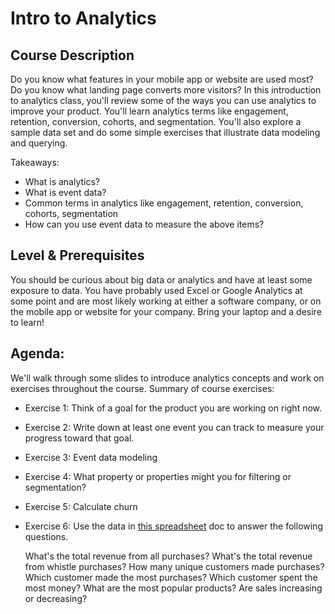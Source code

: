 Intro to Analytics 
==================

Course Description
------------------

Do you know what features in your mobile app or website are used most? Do you know what landing page converts more visitors? In this introduction to analytics class, you'll review some of the ways you can use analytics to improve your product. You'll learn analytics terms like engagement, retention, conversion, cohorts, and segmentation. You'll also explore a sample data set and do some simple exercises that illustrate data modeling and querying. 

Takeaways:
* What is analytics?
* What is event data?
* Common terms in analytics like engagement, retention, conversion, cohorts, segmentation
* How can you use event data to measure the above items?

Level & Prerequisites
---------------------

You should be curious about big data or analytics and have at least some exposure to data.  You have probably used Excel or Google Analytics at some point and are most likely working at either a software company, or on the mobile app or website for your company. Bring your laptop and a desire to learn!


Agenda:
-------

We'll walk through some slides to introduce analytics concepts and work on exercises throughout the course.
Summary of course exercises:

* Exercise 1: Think of a goal for the product you are working on right now. 
* Exercise 2: Write down at least one event you can track to measure your progress toward that goal.
* Exercise 3: Event data modeling
* Exercise 4: What property or properties might you for filtering or segmentation?
* Exercise 5: Calculate churn
* Exercise 6: Use the data in [this spreadsheet](https://docs.google.com/a/keen.io/spreadsheet/ccc?key=0ApRCxVPqTJJWdFhYeUxWSHRCaDJTaUc4NU1lS2V3MGc#gid=0) doc to answer the following questions.

    What's the total revenue from all purchases? 
    What's the total revenue from whistle purchases? 
    How many unique customers made purchases? 
    Which customer made the most purchases? 
    Which customer spent the most money? 
    What are the most popular products?
    Are sales increasing or decreasing?